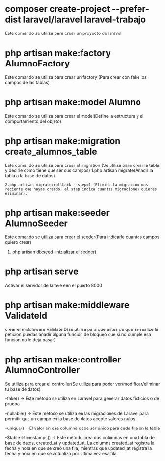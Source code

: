 # composer create-project --prefer-dist laravel/laravel laravel-trabajo

Este comando se utiliza para crear un proyecto de laravel

# php artisan make:factory AlumnoFactory

Este comando se utiliza para crear un factory (Para crear con fake los campos de las tablas)

# php artisan make:model Alumno


Este comando se utiliza para crear el model(Define la estructura y el comportamiento del objeto) 
    

# php artisan make:migration create_alumnos_table

Este comando se utiliza para crear el migration (Se utiliza para crear la tabla y decirle como tiene que ser sus campos)
    1.php artisan migrate(Añadir la tabla a la base de datos).

    2.php artisan migrate:rollback --step=1 (Elimina la migracion mas reciente que hayas creado, el step indica cuantas migraciones quieres eliminar).

# php artisan make:seeder AlumnoSeeder

Este comando se utiliza para crear el seeder(Para indicarle cuantos campos quiero crear)

1. php artisan db:seed (inizializar el sedder)

# php artisan serve

Activar el servidor de larave een el puerto 8000

# php artisan make:middleware ValidateId

crear el middleware ValidateID(se utiliza para que antes de que se realize la peticion puedas añadir alguna funcion de bloqueo que si no cumple esa funcion no le deja pasar)

# php artisan make:controller AlumnoController

Se utiliza para crear el controller(Se utiliza para poder ver/modificar/eliminar tu base de datos)

-fake() -> Este método se utiliza en Laravel para generar datos ficticios o de prueba

-nullable() -> Este método se utiliza en las migraciones de Laravel para permitir que un campo en la base de datos acepte valores nulos.

-unique() ->El valor en esa columna debe ser único para cada fila en la tabla

-$table->timestamps() -> Este método crea dos columnas en una tabla de base de datos, created_at y updated_at. La columna created_at registra la fecha y hora en que se creó una fila, mientras que updated_at registra la fecha y hora en que se actualizó por última vez esa fila.
